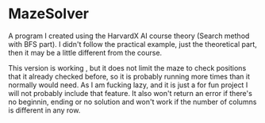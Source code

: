 # MazeSolver
 A program I created using the HarvardX AI course theory (Search method with BFS part). I didn't follow the practical example, just the theoretical part, then it may be a little different from the course.

 This version is working , but it does not limit the maze to check positions that it already checked before, so it is probably running more times than it normally would need. As I am fucking lazy, and it is just a for fun project I will not probably include that feature. It also won't return an error if there's no beginnin, ending or no solution and won't work if the number of columns is different in any row.
